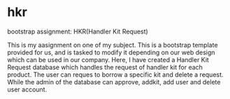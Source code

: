 # hkr
bootstrap assignment: HKR(Handler Kit Request)

This is my aasignment on one of my subject. This is a bootstrap template provided for us, and is tasked to modify it depending on our web design which can be used in our company.
Here, I have created a Handler Kit Request database which handles the request of handler kit for each product. The user can reques to borrow a specific kit and delete a request. While the admin of the database can approve, addkit, add user and delete user account.
